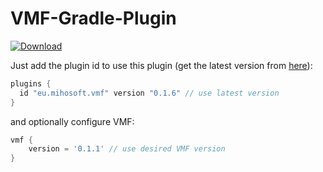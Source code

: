 # VMF-Gradle-Plugin

[ ![Download](https://api.bintray.com/packages/miho/VMF/VMF-Gradle-Plugin/images/download.svg) ](https://bintray.com/miho/VMF/VMF-Gradle-Plugin/_latestVersion)

Just add the plugin id to use this plugin (get the latest version from [here](https://plugins.gradle.org/plugin/eu.mihosoft.vmf)):

```gradle
plugins {
  id "eu.mihosoft.vmf" version "0.1.6" // use latest version
}
```

and optionally configure VMF:

```gradle
vmf {
    version = '0.1.1' // use desired VMF version
}
```
